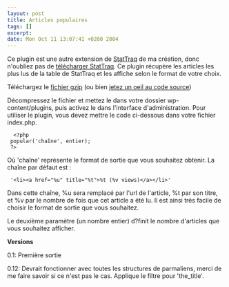 ```yaml
--- 
layout: post
title: Articles populaires
tags: []
excerpt:
date: Mon Oct 11 13:07:41 +0200 2004
---
```



Ce plugin est une autre extension de <a href="http://randypeterman.com/StatTraq">StatTraq</a> de ma création, donc n'oubliez pas de <a href="http://randypeterman.com/StatTraq/index.php?p=14">télécharger StatTraq</a>. Ce plugin récupère les articles les plus lus de la table de StatTraq et les affiche selon le format de votre choix.

Téléchargez le <a href="http://jfoucher.com/source/most_popular.gz">fichier gzip</a> (ou bien <a href="http://jfoucher.com/source/most_popular">jetez un oeil au code source</a>)

Décompressez le fichier et mettez le dans votre dossier wp-content/plugins, puis activez le dans l'interface d'administration.
Pour utiliser le plugin, vous devez mettre le code ci-dessous dans votre fichier index.php.

      <?php 
     popular('chaîne', entier);
     ?>

Où 'chaîne' représente le format de sortie que vous souhaitez obtenir. La chaîne par défaut est :

     '<li><a href="%u" title="%t">%t (%v views)</a></li>'

Dans cette chaîne, %u sera remplacé par l'url de l'article, %t par son titre, et %v par le nombre de fois que cet article a été lu. Il est ainsi très facile de choisir le format de sortie que vous souhaitez.

Le deuxième paramètre (un nombre entier) d?finit le nombre d'articles que vous souhaitez afficher.

<strong>Versions</strong>

0.1: Première sortie

0.12: Devrait fonctionner avec toutes les structures de parmaliens, merci de me faire savoir si ce n'est pas le cas. Applique le filtre pour 'the_title'.
